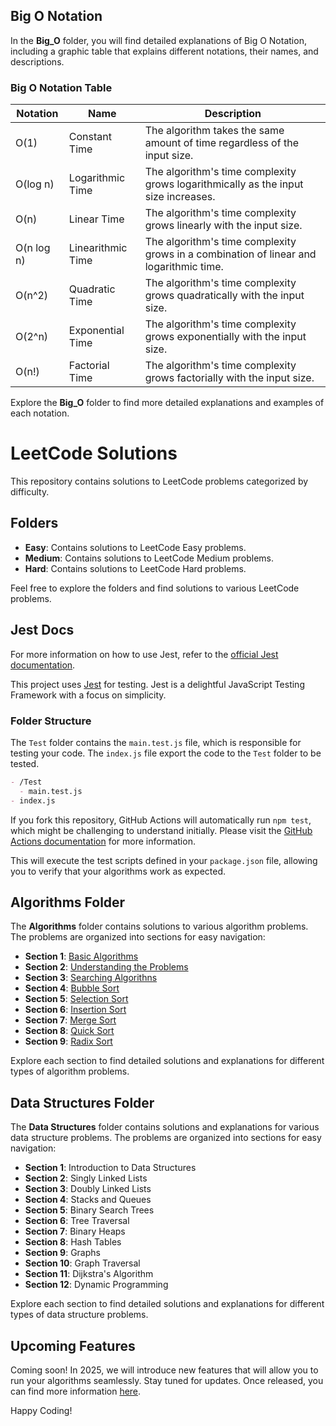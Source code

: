 ## Big O Notation

In the **Big_O** folder, you will find detailed explanations of Big O Notation, including a graphic table that explains different notations, their names, and descriptions.

### Big O Notation Table

| Notation   | Name              | Description                                                                            |
| ---------- | ----------------- | -------------------------------------------------------------------------------------- |
| O(1)       | Constant Time     | The algorithm takes the same amount of time regardless of the input size.              |
| O(log n)   | Logarithmic Time  | The algorithm's time complexity grows logarithmically as the input size increases.     |
| O(n)       | Linear Time       | The algorithm's time complexity grows linearly with the input size.                    |
| O(n log n) | Linearithmic Time | The algorithm's time complexity grows in a combination of linear and logarithmic time. |
| O(n^2)     | Quadratic Time    | The algorithm's time complexity grows quadratically with the input size.               |
| O(2^n)     | Exponential Time  | The algorithm's time complexity grows exponentially with the input size.               |
| O(n!)      | Factorial Time    | The algorithm's time complexity grows factorially with the input size.                 |

Explore the **Big_O** folder to find more detailed explanations and examples of each notation.

# LeetCode Solutions

This repository contains solutions to LeetCode problems categorized by difficulty.

## Folders

- **Easy**: Contains solutions to LeetCode Easy problems.
- **Medium**: Contains solutions to LeetCode Medium problems.
- **Hard**: Contains solutions to LeetCode Hard problems.

Feel free to explore the folders and find solutions to various LeetCode problems.

## Jest Docs

For more information on how to use Jest, refer to the [official Jest documentation](https://jestjs.io/docs/en/getting-started).

This project uses [Jest](https://jestjs.io/) for testing. Jest is a delightful JavaScript Testing Framework with a focus on simplicity.

### Folder Structure

The `Test` folder contains the `main.test.js` file, which is responsible for testing your code. The `index.js` file export the code to the `Test` folder to be tested.

```markdown
- /Test
  - main.test.js
- index.js
```

If you fork this repository, GitHub Actions will automatically run `npm test`, which might be challenging to understand initially. Please visit the [GitHub Actions documentation](https://docs.github.com/en/actions) for more information.

This will execute the test scripts defined in your `package.json` file, allowing you to verify that your algorithms work as expected.

## Algorithms Folder

The **Algorithms** folder contains solutions to various algorithm problems. The problems are organized into sections for easy navigation:

- **Section 1**: [Basic Algorithms](./Algorithms/section-1/)
- **Section 2**: [Understanding the Problems](./Algorithms/section-2/)
- **Section 3**: [Searching Algorithns](./Algorithms/section-3/)
- **Section 4**: [Bubble Sort](./Algorithms/section-4/)
- **Section 5**: [Selection Sort](./Algorithms/section-5/)
- **Section 6**: [Insertion Sort](./Algorithms/section-6/)
- **Section 7**: [Merge Sort](./Algorithms/section-7/)
- **Section 8**: [Quick Sort](./Algorithms/section-8/)
- **Section 9**: [Radix Sort](./Algorithms/section-9/)

Explore each section to find detailed solutions and explanations for different types of algorithm problems.

## Data Structures Folder

The **Data Structures** folder contains solutions and explanations for various data structure problems. The problems are organized into sections for easy navigation:

- **Section 1**: Introduction to Data Structures
- **Section 2**: Singly Linked Lists
- **Section 3**: Doubly Linked Lists
- **Section 4**: Stacks and Queues
- **Section 5**: Binary Search Trees
- **Section 6**: Tree Traversal
- **Section 7**: Binary Heaps
- **Section 8**: Hash Tables
- **Section 9**: Graphs
- **Section 10**: Graph Traversal
- **Section 11**: Dijkstra's Algorithm
- **Section 12**: Dynamic Programming

Explore each section to find detailed solutions and explanations for different types of data structure problems.

## Upcoming Features

Coming soon! In 2025, we will introduce new features that will allow you to run your algorithms seamlessly. Stay tuned for updates. Once released, you can find more information [here](#).

Happy Coding!
